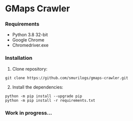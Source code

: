 # GMaps Crawler

### Requirements

* Python 3.8 32-bit
* Google Chrome
* Chromedriver.exe

### Installation

1. Clone repository:

```
git clone https://github.com/smurilogs/gmaps-crawler.git
```
2. Install the dependencies:

```
python -m pip install --upgrade pip
python -m pip install -r requirements.txt
```

### Work in progress...
